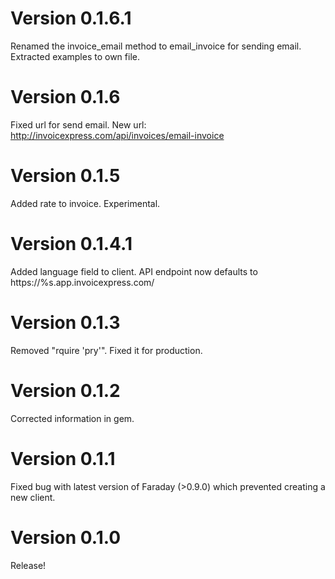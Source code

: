 # Version 0.1.6.1
Renamed the invoice_email method to email_invoice for sending email. Extracted examples to own file.

# Version 0.1.6
Fixed url for send email. New url: http://invoicexpress.com/api/invoices/email-invoice

# Version 0.1.5
Added rate to invoice. Experimental.

# Version 0.1.4.1
Added language field to client. API endpoint now defaults to https://%s.app.invoicexpress.com/

# Version 0.1.3
Removed "rquire 'pry'". Fixed it for production.

# Version 0.1.2
Corrected information in gem.

# Version 0.1.1
Fixed bug with latest version of Faraday (>0.9.0) which prevented creating a new client.

# Version 0.1.0
Release!
